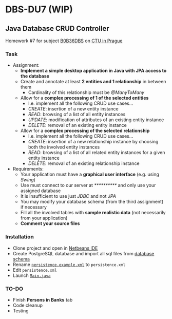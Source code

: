 # DBS-DU7 (WIP)
## Java Database CRUD Controller
Homework #7 for subject [B0B36DBS](http://www.ksi.mff.cuni.cz/~svoboda/courses/172-B0B36DBS/) on [CTU in Prague](https://cvut.cz)

### Task
-   Assignment:
    -   **Implement a simple desktop application in Java with JPA access to the database**
    -   Create and annotate at least  **2 entities and 1 relationship**  in between them
        -   Cardinality of this relationship must be  _@ManyToMany_
    -   Allow for a  **complex processing of 1 of the selected entities**
        -   I.e. implement all the following CRUD use cases...
        -   _CREATE_: insertion of a new entity instance
        -   _READ_: browsing of a list of all entity instances
        -   _UPDATE_: modification of attributes of an existing entity instance
        -   _DELETE_: removal of an existing entity instance
    -   Allow for a  **complex processing of the selected relationship**
        -   I.e. implement all the following CRUD use cases...
        -   _CREATE_: insertion of a new relationship instance by choosing both the involved entity instances
        -   _READ_: browsing of a list of all related entity instances for a given entity instance
        -   _DELETE_: removal of an existing relationship instance
-   Requirements:
    -   Your application must have a  **graphical user interface**  (e.g. using  _Swing_)
    -   Use must connect to our server at  _**********_  and only use your assigned database
    -   It is insufficient to use just  _JDBC_  and not  _JPA_
    -   You may modify your database schema (from the third assignment) if necessary
    -   Fill all the involved tables with  **sample realistic data**  (not necessarily from your application)
    -   **Comment your source files**

### Installation
- Clone project and open in [Netbeans IDE](https://netbeans.org/)
- Create PostgreSQL database and import all sql files from [database schema](https://github.com/Baterka/DBS-DU7/tree/master/src/main/resources/DBSchema)
- Rename [`persistence.example.xml`](https://github.com/Baterka/DBS-DU7/blob/master/src/main/resources/META-INF/persistence.example.xml) to `persistence.xml`
- Edit `persistence.xml`
- Launch [`Main.java`](https://github.com/Baterka/DBS-DU7/blob/master/src/main/java/controller/Main.java)

### TO-DO
- Finish **Persons in Banks** tab
- Code cleanup
- Testing


